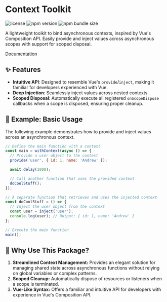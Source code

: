 # Context Toolkit

![license](https://img.shields.io/npm/l/%40andrew_l%2Fcontext)
![npm version](https://img.shields.io/npm/v/%40andrew_l%2Fcontext)
![npm bundle size](https://img.shields.io/bundlephobia/minzip/%40andrew_l%2Fcontext)

A lightweight toolkit to bind asynchronous contexts, inspired by Vue's Composition API. Easily provide and inject values across asynchronous scopes with support for scoped disposal.

[Documentation](https://men232.github.io/toolkit/reference/@andrew_l/context/)

<!-- install placeholder -->

## ✨ Features

- **Intuitive API**: Designed to resemble Vue's `provide`/`inject`, making it familiar for developers experienced with Vue.
- **Deep Injection**: Seamlessly inject values across nested contexts.
- **Scoped Disposal**: Automatically execute all registered `onScopeDispose` callbacks when a scope is disposed, ensuring proper cleanup.

## 🚀 Example: Basic Usage

The following example demonstrates how to provide and inject values across an asynchronous context.

```js
// Define the main function with a context
const main = withContext(async () => {
  // Provide a user object to the context
  provide('user', { id: 1, name: 'Andrew' });

  await delay(1000);

  // Call another function that uses the provided context
  doCoolStuff();
});

// A separate function that retrieves and uses the injected context
const doCoolStuff = () => {
  // Inject the user object from the context
  const user = inject('user');
  console.log(user); // Output: { id: 1, name: 'Andrew' }
};

// Execute the main function
main();
```

## 🤔 Why Use This Package?

1. **Streamlined Context Management:** Provides an elegant solution for managing shared state across asynchronous functions without relying on global variables or complex patterns.
2. **Scoped Cleanup:** Automatically dispose of resources or listeners when a scope is terminated.
3. **Vue-Like Syntax:** Offers a familiar and intuitive API for developers with experience in Vue's Composition API.
